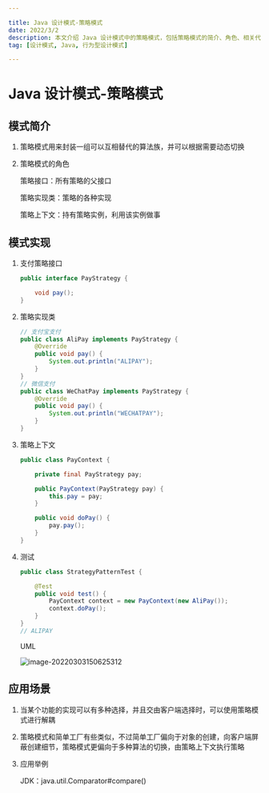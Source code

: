 ```yaml
---

title: Java 设计模式-策略模式
date: 2022/3/2
description: 本文介绍 Java 设计模式中的策略模式，包括策略模式的简介、角色、相关代码实现以及该模式的应用场景
tag: [设计模式, Java, 行为型设计模式]

---
```


# Java 设计模式-策略模式

## 模式简介

1. 策略模式用来封装一组可以互相替代的算法族，并可以根据需要动态切换

2. 策略模式的角色

   策略接口：所有策略的父接口

   策略实现类：策略的各种实现

   策略上下文：持有策略实例，利用该实例做事

## 模式实现

1. 支付策略接口

   ```java
   public interface PayStrategy {
   
       void pay();
   }
   ```

2. 策略实现类

   ```java
   // 支付宝支付
   public class AliPay implements PayStrategy {
       @Override
       public void pay() {
           System.out.println("ALIPAY");
       }
   }
   // 微信支付
   public class WeChatPay implements PayStrategy {
       @Override
       public void pay() {
           System.out.println("WECHATPAY");
       }
   }
   ```

3. 策略上下文

   ```java
   public class PayContext {
   
       private final PayStrategy pay;
   
       public PayContext(PayStrategy pay) {
           this.pay = pay;
       }
   
       public void doPay() {
           pay.pay();
       }
   }
   ```

4. 测试

   ```java
   public class StrategyPatternTest {
   
       @Test
       public void test() {
           PayContext context = new PayContext(new AliPay());
           context.doPay();
       }
   }
   // ALIPAY
   ```

   UML

   ![image-20220303150625312](https://pic-bed.cadeli.top/2022/03/20220303150745040.png)

## 应用场景

1. 当某个功能的实现可以有多种选择，并且交由客户端选择时，可以使用策略模式进行解耦

2. 策略模式和简单工厂有些类似，不过简单工厂偏向于对象的创建，向客户端屏蔽创建细节，策略模式更偏向于多种算法的切换，由策略上下文执行策略

3. 应用举例

   JDK：java.util.Comparator#compare()
